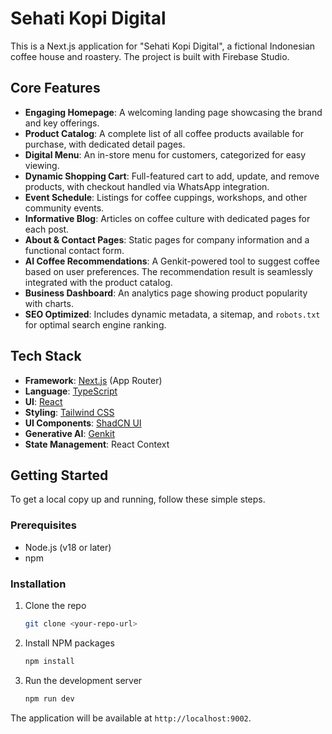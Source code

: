 # Sehati Kopi Digital

This is a Next.js application for "Sehati Kopi Digital", a fictional Indonesian coffee house and roastery. The project is built with Firebase Studio.

## Core Features

- **Engaging Homepage**: A welcoming landing page showcasing the brand and key offerings.
- **Product Catalog**: A complete list of all coffee products available for purchase, with dedicated detail pages.
- **Digital Menu**: An in-store menu for customers, categorized for easy viewing.
- **Dynamic Shopping Cart**: Full-featured cart to add, update, and remove products, with checkout handled via WhatsApp integration.
- **Event Schedule**: Listings for coffee cuppings, workshops, and other community events.
- **Informative Blog**: Articles on coffee culture with dedicated pages for each post.
- **About & Contact Pages**: Static pages for company information and a functional contact form.
- **AI Coffee Recommendations**: A Genkit-powered tool to suggest coffee based on user preferences. The recommendation result is seamlessly integrated with the product catalog.
- **Business Dashboard**: An analytics page showing product popularity with charts.
- **SEO Optimized**: Includes dynamic metadata, a sitemap, and `robots.txt` for optimal search engine ranking.

## Tech Stack

- **Framework**: [Next.js](https://nextjs.org/) (App Router)
- **Language**: [TypeScript](https://www.typescriptlang.org/)
- **UI**: [React](https://reactjs.org/)
- **Styling**: [Tailwind CSS](https://tailwindcss.com/)
- **UI Components**: [ShadCN UI](https://ui.shadcn.com/)
- **Generative AI**: [Genkit](https://firebase.google.com/docs/genkit)
- **State Management**: React Context

## Getting Started

To get a local copy up and running, follow these simple steps.

### Prerequisites

- Node.js (v18 or later)
- npm

### Installation

1. Clone the repo
   ```sh
   git clone <your-repo-url>
   ```
2. Install NPM packages
   ```sh
   npm install
   ```
3. Run the development server
   ```sh
   npm run dev
   ```

The application will be available at `http://localhost:9002`.
